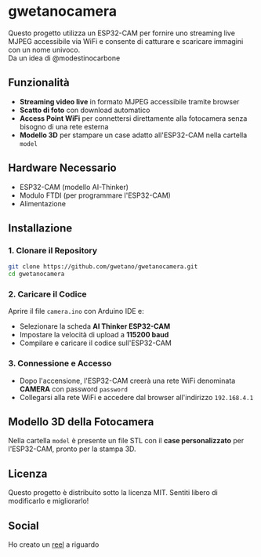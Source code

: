 # gwetanocamera
Questo progetto utilizza un ESP32-CAM per fornire uno streaming live MJPEG accessibile via WiFi e consente di catturare e scaricare immagini con un nome univoco.  
Da un idea di @modestinocarbone

## Funzionalità
- **Streaming video live** in formato MJPEG accessibile tramite browser
- **Scatto di foto** con download automatico
- **Access Point WiFi** per connettersi direttamente alla fotocamera senza bisogno di una rete esterna
- **Modello 3D** per stampare un case adatto all'ESP32-CAM nella cartella `model`

## Hardware Necessario
- ESP32-CAM (modello AI-Thinker)
- Modulo FTDI (per programmare l'ESP32-CAM)
- Alimentazione

## Installazione
### 1. Clonare il Repository
```bash
git clone https://github.com/gwetano/gwetanocamera.git
cd gwetanocamera
```

### 2. Caricare il Codice
Aprire il file `camera.ino` con Arduino IDE e:
- Selezionare la scheda **AI Thinker ESP32-CAM**
- Impostare la velocità di upload a **115200 baud**
- Compilare e caricare il codice sull'ESP32-CAM

### 3. Connessione e Accesso
- Dopo l'accensione, l'ESP32-CAM creerà una rete WiFi denominata **CAMERA** con password `password`
- Collegarsi alla rete WiFi e accedere dal browser all'indirizzo `192.168.4.1`

## Modello 3D della Fotocamera
Nella cartella `model` è presente un file STL con il **case personalizzato** per l'ESP32-CAM, pronto per la stampa 3D.

## Licenza
Questo progetto è distribuito sotto la licenza MIT. Sentiti libero di modificarlo e migliorarlo!

## Social
Ho creato un [reel](https://www.instagram.com/reel/DFDGzTYopMK/?utm_source=ig_web_copy_link&igsh=MzRlODBiNWFlZA==) a riguardo 
